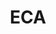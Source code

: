 ---
title: "ECA"
layout: "eca"
draft: false

# who_we_are
who_we_are:
  enable: true
  subtitle: ""
  title: "Financial Literacy Adventure for Years 7–9"
  description: "At Bankxplorers, we believe learning about money doesn’t have to be boring! <br><br>That’s why our exciting ECA program transforms financial education into an action packed, hands on journey where you take on real money challenges and discover what it means to be a true Bankxplorer! <br><br>Designed for Years 7–9, this weekly program blends real life scenarios, games, simulations, and group challenges to help you build confidence in making smart financial decisions now and in the future."

  image: "images/about/01.jpg"

what_we_do:
  enable: true
  subtitle: ""
  title: "What you will explore!"
  block:
    - title: "Money & Banking"
      content: ""
      items:
        - title: "Banking Basics"
          content: "Uncover the role money plays in our lives, how banks keep it safe, and what it takes to open your own account."
        - title: "Current Accounts"
          content: "Time to become a money detective! Use realistic bank statements to manage a current account, make payments with a debit card and write cheques like a pro!"

    - title: "Saving & Spending"
      content: ""
      items:
        - title: "Savings Accounts & Budgeting"
          content: "Saving money can be fun, especially when you see it grow! Open a savings account, build your own budget, and figure out the difference between needs and wants."
        - title: "Smart Consumer Skills"
          content: "Uncover how peer pressure and clever marketing shape spending choices, and see how they influence decisions in everyday life."

    - title: "Borrowing Basics"
      content: ""
      items:
        - title: "Borrowing Made Simple"
          content: "What exactly is a loan, an overdraft, or a mortgage? Dive into the world of borrowing, and even manage a pretend credit card account to see how it all works in the real world."
        - title: "Understanding Credit Scores"
          content: "What’s a credit score and why does it matter? Explore how these “money scores” work through fun examples and simulations: no pressure, just play!"

    - title: "Entrepreneurship & Investing"
      content: ""
      items:
        - title: "Entrepreneurship"
          content: "Got big ideas? Team up for a mini business challenge and bring your creative thinking to life!"
        - title: "Basic Introduction to Investing"
          content: "Think you can guess why stock prices rise or fall? Play your way through the basics of investing, explore how the stock market works, and discover what risk is, all through games and simple challenges!"

    - title: "Online Spending & Digital Safety"
      content: ""
      items:
        - title: "Spotting Scams Online"
          content: "Think you can spot a scam? Take on interactive challenges that put your online safety skills to the test and help you stay one step ahead!"
        - title: "Staying Safe with Online Banking"
          content: "Find out how to protect your personal info and bank safely online like a pro."

    - title: "Real World Simulation & Final Projects"
      content: ""
      items:
        - title: "Game Day Recap"
          content: "Compete in team based simulations, solve financial puzzles, and recap key concepts."
        - title: "Final Projects"
          content: "Wrap up the program with a creative project presentation and celebrate your achievements!"

our_mission:
    enable: true
    substitle: "Build real-world money skills early"
    title: "Why Join?"
    description: "● Build real world money skills.<br><br>● Learn through fun, hands on activities.<br><br>● Gain confidence in managing pocket money and everyday finances.<br><br>● Perfect for students preparing to study abroad or live independently."
    items:
      - content: Build real world money skills.
      - content: Learn through fun, hands on activities.
      - content: Gain confidence in managing pocket money and everyday finances.
      - content: Perfect for students preparing to study abroad or live independently.
    image: "images/about/01.jpg"    
---